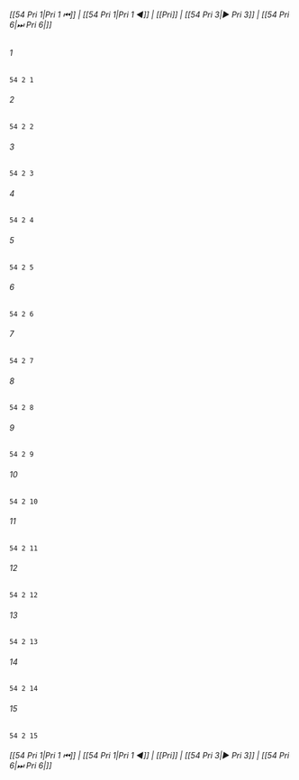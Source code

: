 
###### [[54 Pri 1|Pri 1 ⏮]] | [[54 Pri 1|Pri 1 ◀]] | [[Pri]] | [[54 Pri 3|▶ Pri 3]] | [[54 Pri 6|⏭ Pri 6|]]

###### 1
``` verse
54 2 1 
```
###### 2
``` verse
54 2 2 
```
###### 3
``` verse
54 2 3 
```
###### 4
``` verse
54 2 4 
```
###### 5
``` verse
54 2 5 
```
###### 6
``` verse
54 2 6 
```
###### 7
``` verse
54 2 7 
```
###### 8
``` verse
54 2 8 
```
###### 9
``` verse
54 2 9 
```
###### 10
``` verse
54 2 10 
```
###### 11
``` verse
54 2 11 
```
###### 12
``` verse
54 2 12 
```
###### 13
``` verse
54 2 13 
```
###### 14
``` verse
54 2 14 
```
###### 15
``` verse
54 2 15 
```

###### [[54 Pri 1|Pri 1 ⏮]] | [[54 Pri 1|Pri 1 ◀]] | [[Pri]] | [[54 Pri 3|▶ Pri 3]] | [[54 Pri 6|⏭ Pri 6|]]

